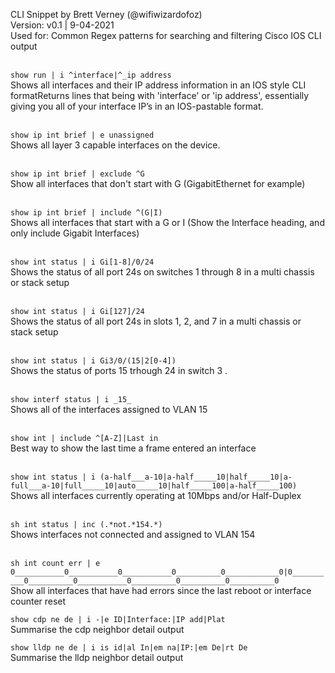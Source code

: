 CLI Snippet by Brett Verney (@wifiwizardofoz)<br>
Version: v0.1 | 9-04-2021<br>
Used for: Common Regex patterns for searching and filtering Cisco IOS CLI output<br><br>

```show run | i ^interface|^_ip address```<br>
Shows all interfaces and their IP address information in an IOS style CLI formatReturns lines that being with 'interface' or  'ip address', essentially giving you all of your interface IP’s in an IOS-pastable format.<br><br>

```show ip int brief | e unassigned```<br>
Shows all layer 3 capable interfaces on the device.<br><br>
	
```show ip int brief | exclude ^G```<br>
	Show all interfaces that don't start with G (GigabitEthernet for example)<br><br>
	
```show ip int brief | include ^(G|I)```<br>
	Shows all interfaces that start with a G or I (Show the Interface heading, and only include Gigabit Interfaces)<br><br>

```show int status | i Gi[1-8]/0/24```<br>
	Shows the status of all port 24s on switches 1 through 8 in a multi chassis or stack setup<br><br>

```show int status | i Gi[127]/24```<br>
	Shows the status of all port 24s in slots 1, 2, and 7 in a multi chassis or stack setup<br><br>

```show int status | i Gi3/0/(15|2[0-4])```<br>
	Shows the status of ports 15 trhough 24 in switch 3 .<br><br>

```show interf status | i _15_```<br>
	Shows all of the interfaces assigned to VLAN 15<br><br>
	
```show int | include ^[A-Z]|Last in```<br>
	Best way to show the last time a frame entered an interface<br><br>

```show int status | i (a-half___a-10|a-half_____10|half_____10|a-full___a-10|full_____10|auto_____10|half_____100|a-half_____100)```<br>
	Shows all interfaces currently operating at 10Mbps and/or Half-Duplex<br><br>

```sh int status | inc (.*not.*154.*)```<br>
	Shows interfaces not connected and assigned to VLAN 154<br><br>
	
```sh int count err | e 0___________0___________0___________0__________0____________0|0__________0__________0___________0__________0__________0__________0```<br>
	Show all interfaces that have had errors since the last reboot or interface counter reset<br>

```show cdp ne de | i -|e ID|Interface:|IP add|Plat```<br>
	Summarise the cdp neighbor detail output<br>
	
```show lldp ne de | i is id|al In|em na|IP:|em De|rt De```<br>
	Summarise the lldp neighbor detail output<br><br>


